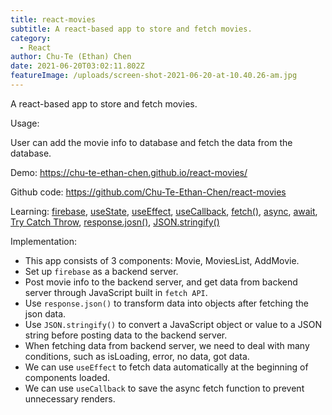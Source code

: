 ```yaml
---
title: react-movies
subtitle: A react-based app to store and fetch movies.
category:
  - React
author: Chu-Te (Ethan) Chen
date: 2021-06-20T03:02:11.802Z
featureImage: /uploads/screen-shot-2021-06-20-at-10.40.26-am.jpg
---
```

A react-based app to store and fetch movies.

Usage:

User can add the movie info to database and fetch the data from the database.

Demo: [](http://jordon-chen.github.io/react-movies)<https://chu-te-ethan-chen.github.io/react-movies/>

Github code: [](https://github.com/Jordon-Chen/react-movies)<https://github.com/Chu-Te-Ethan-Chen/react-movies>

Learning: [firebase](https://firebase.google.com/), [useState](https://reactjs.org/docs/hooks-reference.html#usestate), [useEffect](https://reactjs.org/docs/hooks-reference.html#useeffect), [useCallback](https://reactjs.org/docs/hooks-reference.html#usecallback), [fetch()](https://developer.mozilla.org/en-US/docs/Web/API/Fetch_API/Using_Fetch), [async](https://developer.mozilla.org/en-US/docs/Web/JavaScript/Reference/Statements/async_function), [await](https://developer.mozilla.org/en-US/docs/Web/JavaScript/Reference/Operators/await), [Try Catch Throw](https://www.w3schools.com/js/js_errors.asp),  [response.josn()](https://developer.mozilla.org/en-US/docs/Web/API/Body/json), [JSON.stringify()](https://developer.mozilla.org/en-US/docs/Web/JavaScript/Reference/Global_Objects/JSON/stringify)

Implementation:

* This app consists of 3 components: Movie, MoviesList, AddMovie.
* Set up `firebase` as a backend server.
* Post movie info to the backend server, and get data from backend server through JavaScript built in `fetch API`.
* Use `response.json()` to transform data into objects after fetching the json data.
* Use `JSON.stringify()` to convert a JavaScript object or value to a JSON string before posting data to the backend server.
* When fetching data from backend server, we need to deal with many conditions, such as isLoading, error, no data, got data.
* We can use `useEffect` to fetch data automatically at the beginning of components loaded.
* We can use `useCallback` to save the async fetch function to prevent unnecessary renders.